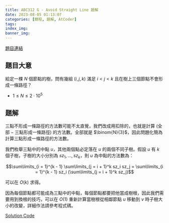 ```yaml
---
title: ABC312 G - Avoid Straight Line 題解
date: 2023-08-05 01:13:07
categories: [競程, 題解, AtCoder]
tags:
index_img:
banner_img:
---
```


[題目連結](https://atcoder.jp/contests/abc312/tasks/abc312_g)

## 題目大意

給定一棵 $N$ 個節點的樹，問有幾組 $(i, j, k)$ 滿足 $i < j < k$ 且在樹上三個節點不會形成一條路徑？

* $1 \leq N \leq 2 \cdot 10^5$

## 題解

三點不形成一條路徑的方法數可能不太直覺，我們改成用扣除的，也就是計算 $(\text{全部} - \text{三點形成一條路徑})$ 的方法數。全部就是 $\binom{N}{3}$，因此問題化簡為計算三點形成一條路徑的方法數。

我們枚舉三點中的中點 $u$，其他兩個點必定落在 $u$ 的兩個不同子樹。假設 $u$ 有 $k$ 個子樹，子樹的大小分別為 $sz_1, \dots, sz_k$，則 $u$ 為中點的方法數為：

$$\sum\limits_{i = 1}^{k - 1} \sum\limits_{j = i + 1}^k sz_i sz_j = \sum\limits_{i = 1}^{k - 1} sz_i (\sum\limits_{j = i + 1}^k sz_j)$$

可以在 $O(k)$ 求得。

因為每個節點都可能成為三點中的中點，每個節點都要把他當成樹根，因此我們需要用到換根的技巧，可以在 $O(1)$ 重新計算當樹根從相鄰節點 $u$ 移動到 $v$ 時子樹大小的改變，詳細作法請參考程式碼。

[Solution Code](https://atcoder.jp/contests/abc312/submissions/44238184)
